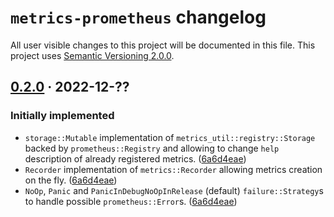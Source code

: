 `metrics-prometheus` changelog
==============================

All user visible changes to this project will be documented in this file. This project uses [Semantic Versioning 2.0.0].




## [0.2.0] · 2022-12-??
[0.2.0]: /../../tree/v0.2.0

### Initially implemented

- `storage::Mutable` implementation of `metrics_util::registry::Storage` backed by `prometheus::Registry` and allowing to change `help` description of already registered metrics. ([6a6d4eae])
- `Recorder` implementation of `metrics::Recorder` allowing metrics creation on the fly. ([6a6d4eae])
- `NoOp`, `Panic` and `PanicInDebugNoOpInRelease` (default) `failure::Strategy`s to handle possible `prometheus::Error`s. ([6a6d4eae])

[6a6d4eae]: /../../commit/6a6d4eaefaf6a89a9f26c4d28b440fb671cec75a




[Semantic Versioning 2.0.0]: https://semver.org
